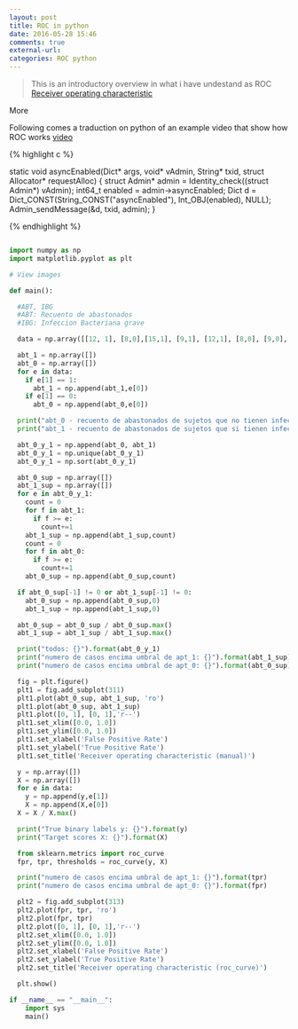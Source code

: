 ```yaml
---
layout: post
title: ROC in python
date: 2016-05-28 15:46
comments: true
external-url:
categories: ROC python
---
```


> This is an introductory overview in what i have undestand as ROC [Receiver operating characteristic](https://en.wikipedia.org/wiki/Receiver_operating_characteristic)

More

Following comes a traduction on python of an example video that show how ROC works [video](https://www.youtube.com/watch?v=11AbEeCLKOw&t=416s)

{% highlight c %}

static void asyncEnabled(Dict* args, void* vAdmin, String* txid, struct Allocator* requestAlloc) { struct Admin* admin = Identity_check((struct Admin*) vAdmin); int64_t enabled = admin->asyncEnabled; Dict d = Dict_CONST(String_CONST("asyncEnabled"), Int_OBJ(enabled), NULL); Admin_sendMessage(&d, txid, admin); }

{% endhighlight %}


```python

import numpy as np
import matplotlib.pyplot as plt 

# View images

def main():    

  #ABT, IBG
  #ABT: Recuento de abastonados
  #IBG: Infeccion Bacteriana grave

  data = np.array([[12, 1], [8,0],[15,1], [9,1], [12,1], [8,0], [9,0], [3,0], [10,1], [3,0]])

  abt_1 = np.array([])
  abt_0 = np.array([])
  for e in data:
    if e[1] == 1:
      abt_1 = np.append(abt_1,e[0])
    if e[1] == 0:
      abt_0 = np.append(abt_0,e[0])

  print("abt_0 - recuento de abastonados de sujetos que no tienen infeccion: {}").format(abt_0)
  print("abt_1 - recuento de abastonados de sujetos que si tienen infeccion: {}").format(abt_1)

  abt_0_y_1 = np.append(abt_0, abt_1)
  abt_0_y_1 = np.unique(abt_0_y_1)
  abt_0_y_1 = np.sort(abt_0_y_1)

  abt_0_sup = np.array([])
  abt_1_sup = np.array([])
  for e in abt_0_y_1:
    count = 0
    for f in abt_1:
      if f >= e:
        count+=1
    abt_1_sup = np.append(abt_1_sup,count)
    count = 0
    for f in abt_0:
      if f >= e:
        count+=1
    abt_0_sup = np.append(abt_0_sup,count)  

  if abt_0_sup[-1] != 0 or abt_1_sup[-1] != 0:
    abt_0_sup = np.append(abt_0_sup,0)
    abt_1_sup = np.append(abt_1_sup,0)

  abt_0_sup = abt_0_sup / abt_0_sup.max()
  abt_1_sup = abt_1_sup / abt_1_sup.max()

  print("todos: {}").format(abt_0_y_1)
  print("numero de casos encima umbral de apt_1: {}").format(abt_1_sup)
  print("numero de casos encima umbral de apt_0: {}").format(abt_0_sup)

  fig = plt.figure()
  plt1 = fig.add_subplot(311)
  plt1.plot(abt_0_sup, abt_1_sup, 'ro')
  plt1.plot(abt_0_sup, abt_1_sup)
  plt1.plot([0, 1], [0, 1],'r--')
  plt1.set_xlim([0.0, 1.0])
  plt1.set_ylim([0.0, 1.0])
  plt1.set_xlabel('False Positive Rate')
  plt1.set_ylabel('True Positive Rate')
  plt1.set_title('Receiver operating characteristic (manual)')

  y = np.array([])
  X = np.array([])
  for e in data:
    y = np.append(y,e[1])
    X = np.append(X,e[0])
  X = X / X.max()

  print("True binary labels y: {}").format(y)
  print("Target scores X: {}").format(X)

  from sklearn.metrics import roc_curve
  fpr, tpr, thresholds = roc_curve(y, X)

  print("numero de casos encima umbral de apt_1: {}").format(tpr)
  print("numero de casos encima umbral de apt_0: {}").format(fpr)

  plt2 = fig.add_subplot(313)
  plt2.plot(fpr, tpr, 'ro')
  plt2.plot(fpr, tpr)
  plt2.plot([0, 1], [0, 1],'r--')
  plt2.set_xlim([0.0, 1.0])
  plt2.set_ylim([0.0, 1.0])
  plt2.set_xlabel('False Positive Rate')
  plt2.set_ylabel('True Positive Rate')
  plt2.set_title('Receiver operating characteristic (roc_curve)')

  plt.show()

if __name__ == "__main__":
    import sys
    main()

```

